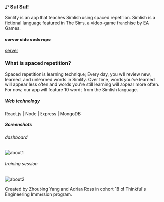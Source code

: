### ♪ Sul Sul!
Simlify is an app that teaches Simlish using spaced repetition. Simlish is a fictional language featured in The Sims, a video-game franchise by EA Games.
#### server side code repo
[server](https://github.com/540376482yzb/a-z-simlify-server)


### What is spaced repetition?
Spaced repetition is learning technique; Every day, you will review new, learned, and unlearned words in Simlify. Over time, words you've learned will appear less often and words you're still learning will appear more often. For now, our app will feature 10 words from the Simlish language.

##### Web technology
React.js | Node | Express | MongoDB

##### Screenshots
###### dashboard
![about1](https://i.imgur.com/oYT10Cim.png)

###### training session
![about2](https://i.imgur.com/Yx1sFIYm.png)

Created by Zhoubing Yang and Adrian Ross in cohort 18 of Thinkful's Engineering Immersion program.
